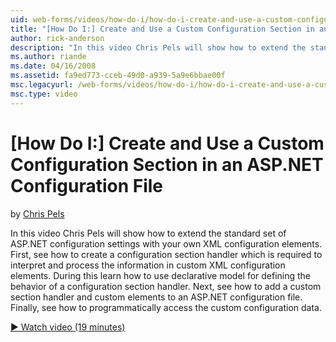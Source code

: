```yaml
---
uid: web-forms/videos/how-do-i/how-do-i-create-and-use-a-custom-configuration-section-in-an-aspnet-configuration-file
title: "[How Do I:] Create and Use a Custom Configuration Section in an ASP.NET Configuration File | Microsoft Docs"
author: rick-anderson
description: "In this video Chris Pels will show how to extend the standard set of ASP.NET configuration settings with your own XML configuration elements. First, see how..."
ms.author: riande
ms.date: 04/16/2008
ms.assetid: fa9ed773-cceb-49d0-a939-5a9e6bbae00f
msc.legacyurl: /web-forms/videos/how-do-i/how-do-i-create-and-use-a-custom-configuration-section-in-an-aspnet-configuration-file
msc.type: video
---
```

# [How Do I:] Create and Use a Custom Configuration Section in an ASP.NET Configuration File

by [Chris Pels](https://twitter.com/chrispels)

In this video Chris Pels will show how to extend the standard set of ASP.NET configuration settings with your own XML configuration elements. First, see how to create a configuration section handler which is required to interpret and process the information in custom XML configuration elements. During this learn how to use declarative model for defining the behavior of a configuration section handler. Next, see how to add a custom section handler and custom elements to an ASP.NET configuration file. Finally, see how to programmatically access the custom configuration data.

[&#9654; Watch video (19 minutes)](https://channel9.msdn.com/Blogs/ASP-NET-Site-Videos/how-do-i-create-and-use-a-custom-configuration-section-in-an-aspnet-configuration-file)
